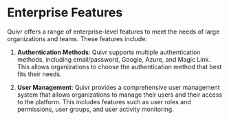 # Enterprise Features

Quivr offers a range of enterprise-level features to meet the needs of large organizations and teams. These features include:

1. **Authentication Methods**: Quivr supports multiple authentication methods, including email/password, Google, Azure, and Magic Link. This allows organizations to choose the authentication method that best fits their needs.

2. **User Management**: Quivr provides a comprehensive user management system that allows organizations to manage their users and their access to the platform. This includes features such as user roles and permissions, user groups, and user activity monitoring.